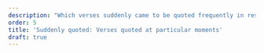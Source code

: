 ```yaml
---
description: "Which verses suddenly came to be quoted frequently in response to events?"
order: 5
title: 'Suddenly quoted: Verses quoted at particular moments'
draft: true
---
```

